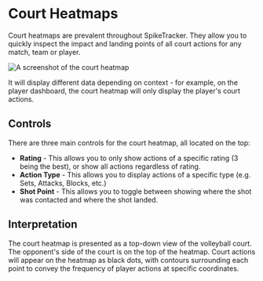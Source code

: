 # Court Heatmaps

Court heatmaps are prevalent throughout SpikeTracker. They allow you to quickly
inspect the impact and landing points of all court actions for any match, team
or player.

![A screenshot of the court heatmap](/help/heatmap.png)

It will display different data depending on context - for example, on the player
dashboard, the court heatmap will only display the player's court actions.

## Controls

There are three main controls for the court heatmap, all located on the top:

- **Rating** - This allows you to only show actions of a specific rating (3
  being the best), or show all actions regardless of rating.
- **Action Type** - This allows you to display actions of a specific type (e.g.
  Sets, Attacks, Blocks, etc.)
- **Shot Point** - This allows you to toggle between showing where the shot was
  contacted and where the shot landed.

## Interpretation

The court heatmap is presented as a top-down view of the volleyball court. The
opponent's side of the court is on the top of the heatmap. Court actions will
appear on the heatmap as black dots, with contours surrounding each point to
convey the frequency of player actions at specific coordinates.

